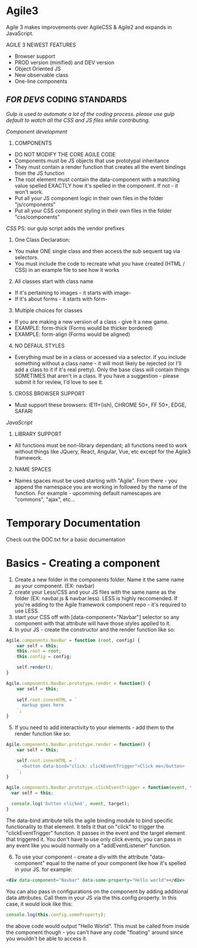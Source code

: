 # Agile3
Agile 3 makes improvements over AgileCSS & Agile2 and expands in JavaScript.

AGILE 3 NEWEST FEATURES
  - Browser support
  - PROD version (minified) and DEV version
  - Object Oriented JS
  - New observable class
  - One-line components
 
  
  
*FOR DEVS*
CODING STANDARDS
-----------------------------------

*Gulp is used to automate a lot of the coding process. please use gulp default to watch all the CSS and JS files while contributing.*

*Component development*
1. COMPONENTS
  - DO NOT MODIFY THE CORE AGILE CODE
  - Components must be JS objects that use prototypal inheritance
  - They must contain a render function that creates all the event bindings from the JS function
  - The root element must contain the data-component with a matching value spelled EXACTLY how it's spelled in the component. If not - it won't work.
  - Put all your JS component logic in their own files in the folder "js/components"
  - Put all your CSS component styling in their own files in the folder "css/components"

*CSS*
PS: our gulp script adds the vendor prefixes

1. One Class Declaration:
  - You make ONE single class and then access the sub sequent tag via selectors. 
  - You must include the code to recreate what you have created (HTML / CSS) in an example file to see how it works
  
2. All classes start with class name
  - If it's pertaining to images - it starts with image-
  - If it's about forms - it starts with form-
  
3. Multiple choices for classes
  - If you are making a new version of a class - give it a new game.
  - EXAMPLE: form-thick (Forms would be thicker bordered)
  - EXAMPLE: form-align (Forms would be aligned)
  
4. NO DEFAUL STYLES
  - Everything must be in a class or accessed via a selector. If you include something without a class name - it will most likely be rejected (or I'll add a class to it if it's real pretty). Only the base class will contain things SOMETIMES that aren't in a class. If you have a suggestion - please submit it for review, I'd love to see it.
  
5. CROSS BROWSER SUPPORT
  - Must support these browsers: IE11+(ish), CHROME 50+, FF 50+, EDGE, SAFARI


*JavaScript*
1. LIBRARY SUPPORT
  - All functions must be non-library dependant; all functions need to work without things like JQuery, React, Angular, Vue, etc except for the Agile3 framework.
 
2. NAME SPACES
  - Names spaces must be used starting with "Agile". From there - you append the namespace you are working in followed by the name of the function. For example - upcomming default namescapes are "commons", "ajax", etc...


# Temporary Documentation
Check out the DOC.txt for a basic documentation

# Basics - Creating a component
1. Create a new folder in the components folder. Name it the same name as your component. (EX: navbar)
2. create your Less/CSS and your JS files with the same name as the folder (EX: navbar.js & navbar.less). LESS is highly reccomended. If you're adding to the Agile framework component repo - it's required to use LESS.
3. start your CSS off with [data-component="Navbar"] selector so any component with that attribute will have those styles applied to it.
4. In your JS - create the constructor and the render function like so:
```javascript
Agile.components.NavBar = function (root, config) {
    var self = this;
    this.root = root;
    this.config = config;

    self.render();
}

Agile.components.NavBar.prototype.render = function() {
    var self = this;
    
    self.root.innerHTML = `
      markup goes here
    `;
}
```
5. If you need to add interactivity to your elements - add them to the render function like so:
```javascript
Agile.components.NavBar.prototype.render = function() {
    var self = this;

    self.root.innerHTML = `
      <button data-bind="click: clickEventTrigger">Click me</button>
    `;
}

Agile.components.NavBar.prototype.clickEventTrigger = function(event, target) {
  var self = this;

  console.log('button clicked', event, target);
}
```

The data-bind attribute tells the agile binding module to bind specific functionality to that element. It tells it that on "click" to trigger the "clickEventTrigger" function. It passes in the event and the target element that triggered it. You don't have to use only click events, you can pass in any event like you would normally on a "addEventListener" function.

6. To use your component - create a div with the attribute "data-component" equal to the name of your component like how it's spelled in your JS. for example:

```html
<div data-component="Navbar" data-some-property="Hello world"></div>
```

You can also pass in configurations on the component by adding additional data attributes. Call them in your JS via the this.config property. In this case, it would look like this:

```javascript
console.log(this.config.someProperty);
```

the above code would output "Hello World". This must be called from inside the component though - you can't have any code "floating" around since you wouldn't be able to access it.